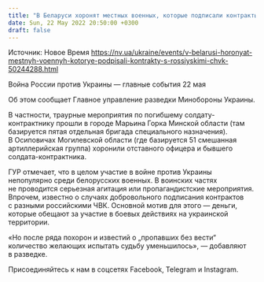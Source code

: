 ```yaml
---
title: "В Беларуси хоронят местных военных, которые подписали контракты с российскими ЧВК и воевали против Украины — ГУР"
date: Sun, 22 May 2022 20:50:00 +0300
draft: false
---
```

Источник: Новое Время https://nv.ua/ukraine/events/v-belarusi-horonyat-mestnyh-voennyh-kotorye-podpisali-kontrakty-s-rossiyskimi-chvk-50244288.html


Война России против Украины — главные события 22 мая

Об этом сообщает Главное управление разведки Минобороны Украины.

 В частности, траурные мероприятия по погибшему солдату-контрактнику прошли в городе Марьина Горка Минской области (там базируется пятая отдельная бригада специального назначения). В Осиповичах Могилевской области (где базируется 51 смешанная артиллерийская группа) хоронили отставного офицера и бывшего солдата-контрактника.

 ГУР отмечает, что в целом участие в войне против Украины непопулярно среди белорусских военных. В воинских частях не проводится серьезная агитация или пропагандистские мероприятия. Впрочем, известно о случаях добровольного подписания контрактов с разными российскими ЧВК. Основной мотив для этого — деньги, которые обещают за участие в боевых действиях на украинской территории.

«Но после ряда похорон и известий о „пропавших без вести“ количество желающих испытать судьбу уменьшилось», — добавляют в разведке.

Присоединяйтесь к нам в соцсетях Facebook, Telegram и Instagram.

